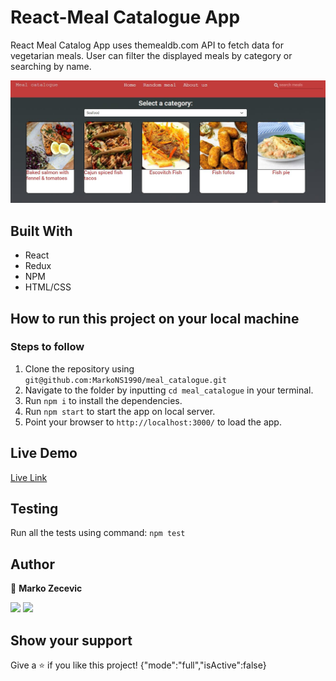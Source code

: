 # React-Meal Catalogue App

React Meal Catalog App uses themealdb.com API to fetch data for vegetarian meals. User can filter the displayed meals by category or searching by name.

![screenshot](./src/assets/ss.jpg)

## Built With

- React
- Redux
- NPM
- HTML/CSS

## How to run this project on your local machine

### Steps to follow

1. Clone the repository using `git@github.com:MarkoNS1990/meal_catalogue.git`
2. Navigate to the folder by inputting `cd meal_catalogue` in your terminal.
3. Run `npm i` to install the dependencies.
4. Run `npm start` to start the app on local server.
5. Point your browser to `http://localhost:3000/` to load the app.

## Live Demo

[Live Link](https://meal-catalogue.herokuapp.com/)

## Testing

Run all the tests using command:
`npm test`

## Author

👤 **Marko Zecevic**

[![](https://img.shields.io/badge/GitHub-100000?style=for-the-badge&logo=github&logoColor=white)](https://github.com/MarkoNS1990) [![](https://img.shields.io/badge/LinkedIn-0077B5?style=for-the-badge&logo=linkedin&logoColor=white)](https://www.linkedin.com/in/zecevicmarko/)

## Show your support

Give a ⭐️ if you like this project!
{"mode":"full","isActive":false}
